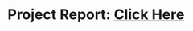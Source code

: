
# Project Report: [Click Here]([(https://drive.google.com/file/d/1ODIDdKVf0fv5I5PI4ma_iGTj3lbVecKt/view)https://drive.google.com/file/d/1ODIDdKVf0fv5I5PI4ma_iGTj3lbVecKt/view])
